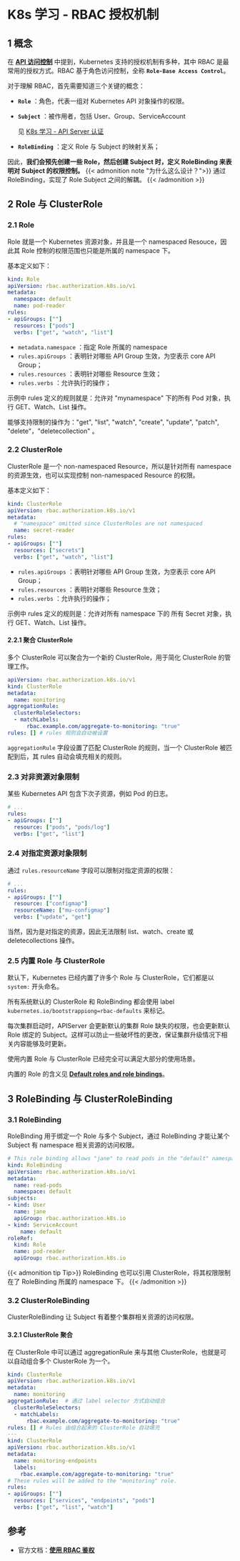 # K8s 学习 - RBAC 授权机制


## 1 概念
在 [**API 访问控制**](http://kanshiori.cn/posts/cloud_computing/k8s_learning/api-%E6%A6%82%E5%BF%B5/#52-authorization) 中提到，Kubernetes 支持的授权机制有多种，其中 RBAC 是最常用的授权方式。RBAC 基于角色访问控制，全称 **`Role-Base Access Control`**。

对于理解 RBAC，首先需要知道三个关键的概念：
* **`Role`** ：角色，代表一组对 Kubernetes API 对象操作的权限。
* **`Subject`** ：被作用者，包括 User、Group、ServiceAccount

  见 [K8s 学习 - API Server 认证](http://kanshiori.cn/posts/cloud_computing/k8s_learning/api-server-%E8%AE%A4%E8%AF%81/#2-subject)
* **`RoleBinding`** ：定义 Role 与 Subject 的映射关系；

因此，**我们会预先创建一些 Role，然后创建 Subject 时，定义 RoleBinding 来表明对 Subject 的权限控制。**
{{< admonition note "为什么这么设计？">}}
通过 RoleBinding，实现了 Role Subject 之间的解耦。
{{< /admonition >}}

## 2 Role 与 ClusterRole
### 2.1 Role
Role 就是一个 Kubernetes 资源对象，并且是一个 namespaced Resouce，因此其 Role 控制的权限范围也只能是所属的 namespace 下。

基本定义如下：
```yaml
kind: Role
apiVersion: rbac.authorization.k8s.io/v1
metadata:
  namespace: default
  name: pod-reader
rules:
- apiGroups: [""]
  resources: ["pods"]
  verbs: ["get", "watch", "list"]
```
* `metadata.namespace` ：指定 Role 所属的 namespace
* `rules.apiGroups` ：表明针对哪些 API Group 生效，为空表示 core API Group；
* `rules.resources` ：表明针对哪些 Resource 生效；
* `rules.verbs` ：允许执行的操作；

示例中 rules 定义的规则就是：允许对 "mynamespace" 下的所有 Pod 对象，执行 GET、Watch、List 操作。

能够支持限制的操作为："get", "list", "watch", "create", "update", "patch", "delete"，"deletecollection" 。

### 2.2 ClusterRole
ClusterRole 是一个 non-namespaced Resource，所以是针对所有 namespace 的资源生效，也可以实现控制 non-namespaced Resource 的权限。

基本定义如下：
```yaml
kind: ClusterRole
apiVersion: rbac.authorization.k8s.io/v1
metadata:
  # "namespace" omitted since ClusterRoles are not namespaced
  name: secret-reader
rules:
- apiGroups: [""]
  resources: ["secrets"]
  verbs: ["get", "watch", "list"]
```
* `rules.apiGroups` ：表明针对哪些 API Group 生效，为空表示 core API Group；
* `rules.resources` ：表明针对哪些 Resource 生效；
* `rules.verbs` ：允许执行的操作；

示例中 rules 定义的规则是：允许对所有 namespace 下的 所有 Secret 对象，执行 GET、Watch、List 操作。

#### 2.2.1 聚合 ClusterRole
多个 ClusterRole 可以聚合为一个新的 ClusterRole，用于简化 ClusterRole 的管理工作。
```yaml
apiVersion: rbac.authorization.k8s.io/v1
kind: ClusterRole
metadata:
  name: monitoring
aggregationRule:
  clusterRoleSelectors:
  - matchLabels:
      rbac.example.com/aggregate-to-monitoring: "true"
rules: [] # rules 规则会自动被设置
```
`aggregationRule` 字段设置了匹配 ClusterRole 的规则，当一个 ClusterRole 被匹配到后，其 rules 自动会填充相关的规则。

### 2.3 对非资源对象限制
某些 Kubernetes API 包含下次子资源，例如 Pod 的日志。
```yaml
# ...
rules:
- apiGroups: [""]
  resource: ["pods", "pods/log"]
  verbs: ["get", "list"]
```

### 2.4 对指定资源对象限制
通过 `rules.resourceName` 字段可以限制对指定资源的权限：
```yaml
# ...
rules:
- apiGroups: [""]
  resource: ["configmap"]
  resourceName: ["mu-configmap"]
  verbs: ["update", "get"]
```

当然，因为是对指定的资源，因此无法限制 list、watch、create 或 deletecollections 操作。

### 2.5 内置 Role 与 ClusterRole
默认下，Kubernetes 已经内置了许多个 Role 与 ClusterRole，它们都是以 `system:` 开头命名。

所有系统默认的 ClusterRole 和 RoleBinding 都会使用 label `kubernetes.io/bootstrappiong=rbac-defaults` 来标记。

每次集群启动时，APIServer 会更新默认的集群 Role 缺失的权限，也会更新默认 Role 绑定的 Subject。这样可以防止一些破坏性的更改，保证集群升级情况下相关内容能够及时更新。

使用内置 Role 与 ClusterRole 已经完全可以满足大部分的使用场景。

内置的 Role 的含义见 [**Default roles and role bindings**](https://kubernetes.io/docs/reference/access-authn-authz/rbac/#default-roles-and-role-bindings)。


## 3 RoleBinding 与 ClusterRoleBinding

### 3.1 RoleBinding
RoleBinding 用于绑定一个 Role 与多个 Subject，通过 RoleBinding 才能让某个 Subject 有 namespace 相关资源的访问权限。
```yaml
# This role binding allows "jane" to read pods in the "default" namespace.
kind: RoleBinding
apiVersion: rbac.authorization.k8s.io/v1
metadata:
  name: read-pods
  namespace: default
subjects:
- kind: User
  name: jane
  apiGroup: rbac.authorization.k8s.io
- kind: ServiceAccount
    name: default
roleRef:
  kind: Role
  name: pod-reader
  apiGroup: rbac.authorization.k8s.io
```

{{< admonition tip Tip>}}
RoleBinding 也可以引用 ClusterRole，将其权限限制在了 RoleBinding 所属的 namespace 下。
{{< /admonition >}}

### 3.2 ClusterRoleBinding
ClusterRoleBinding 让 Subject 有着整个集群相关资源的访问权限。
#### 3.2.1 ClusterRole 聚合
在 ClusterRole 中可以通过 aggregationRule 来与其他 ClusterRole，也就是可以自动组合多个 ClusterRole 为一个。
```yaml
kind: ClusterRole
apiVersion: rbac.authorization.k8s.io/v1
metadata:
  name: monitoring
aggregationRule:  # 通过 label selector 方式自动组合
  clusterRoleSelectors:
  - matchLabels:
      rbac.example.com/aggregate-to-monitoring: "true"
rules: [] # Rules 由组合起来的 ClusterRole 自动填充
---
kind: ClusterRole
apiVersion: rbac.authorization.k8s.io/v1
metadata:
  name: monitoring-endpoints
  labels:
    rbac.example.com/aggregate-to-monitoring: "true"
# These rules will be added to the "monitoring" role.
rules:
- apiGroups: [""]
  resources: ["services", "endpoints", "pods"]
  verbs: ["get", "list", "watch"]
```


## 参考
* 官方文档：[**使用 RBAC 鉴权**](https://kubernetes.io/zh/docs/reference/access-authn-authz/rbac/)


